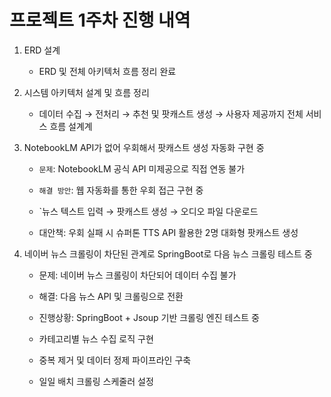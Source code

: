 # 프로젝트 1주차 진행 내역

1. ERD 설계
    - ERD 및 전체 아키텍처 흐름 정리 완료
2. 시스템 아키텍처 설계 및 흐름 정리
    - 데이터 수집 → 전처리 → 추천 및 팟캐스트 생성 → 사용자 제공까지 전체 서비스 흐름 설계계
3. NotebookLM API가 없어 우회해서 팟캐스트 생성 자동화 구현 중
    - `문제`: NotebookLM 공식 API 미제공으로 직접 연동 불가  
    - `해결 방안`: 웹 자동화를 통한 우회 접근 구현 중  

    - `뉴스 텍스트 입력 → 팟캐스트 생성 → 오디오 파일 다운로드  

    - 대안책: 우회 실패 시 슈퍼톤 TTS API 활용한 2명 대화형 팟캐스트 생성  

4. 네이버 뉴스 크롤링이 차단된 관계로 SpringBoot로 다음 뉴스 크롤링 테스트 중
    - 문제: 네이버 뉴스 크롤링이 차단되어 데이터 수집 불가 
    - 해결: 다음 뉴스 API 및 크롤링으로 전환  
    - 진행상황: SpringBoot + Jsoup 기반 크롤링 엔진 테스트 중  

    - 카테고리별 뉴스 수집 로직 구현  
    - 중복 제거 및 데이터 정제 파이프라인 구축  
    - 일일 배치 크롤링 스케줄러 설정  